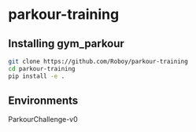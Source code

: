 # parkour-training


## Installing gym_parkour
```bash
git clone https://github.com/Roboy/parkour-training
cd parkour-training
pip install -e .
```

## Environments
ParkourChallenge-v0
